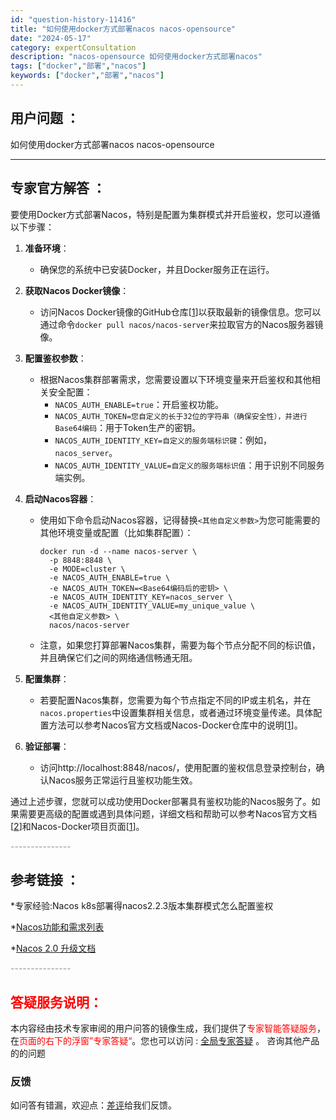 ```yaml
---
id: "question-history-11416"
title: "如何使用docker方式部署nacos nacos-opensource"
date: "2024-05-17"
category: expertConsultation
description: "nacos-opensource 如何使用docker方式部署nacos"
tags: ["docker","部署","nacos"]
keywords: ["docker","部署","nacos"]
---
```


## 用户问题 ： 
 如何使用docker方式部署nacos nacos-opensource 

---------------
## 专家官方解答 ：

要使用Docker方式部署Nacos，特别是配置为集群模式并开启鉴权，您可以遵循以下步骤：

1. **准备环境**：
   - 确保您的系统中已安装Docker，并且Docker服务正在运行。

2. **获取Nacos Docker镜像**：
   - 访问Nacos Docker镜像的GitHub仓库[[1](https://github.com/nacos-group/nacos-docker)]以获取最新的镜像信息。您可以通过命令`docker pull nacos/nacos-server`来拉取官方的Nacos服务器镜像。

3. **配置鉴权参数**：
   - 根据Nacos集群部署需求，您需要设置以下环境变量来开启鉴权和其他相关安全配置：
     - `NACOS_AUTH_ENABLE=true`：开启鉴权功能。
     - `NACOS_AUTH_TOKEN=您自定义的长于32位的字符串（确保安全性），并进行Base64编码`：用于Token生产的密钥。
     - `NACOS_AUTH_IDENTITY_KEY=自定义的服务端标识键`：例如，`nacos_server`。
     - `NACOS_AUTH_IDENTITY_VALUE=自定义的服务端标识值`：用于识别不同服务端实例。

4. **启动Nacos容器**：
   - 使用如下命令启动Nacos容器，记得替换`<其他自定义参数>`为您可能需要的其他环境变量或配置（比如集群配置）：
     ```shell
     docker run -d --name nacos-server \
       -p 8848:8848 \
       -e MODE=cluster \
       -e NACOS_AUTH_ENABLE=true \
       -e NACOS_AUTH_TOKEN=<Base64编码后的密钥> \
       -e NACOS_AUTH_IDENTITY_KEY=nacos_server \
       -e NACOS_AUTH_IDENTITY_VALUE=my_unique_value \
       <其他自定义参数> \
       nacos/nacos-server
     ```
   - 注意，如果您打算部署Nacos集群，需要为每个节点分配不同的标识值，并且确保它们之间的网络通信畅通无阻。

5. **配置集群**：
   - 若要配置Nacos集群，您需要为每个节点指定不同的IP或主机名，并在`nacos.properties`中设置集群相关信息，或者通过环境变量传递。具体配置方法可以参考Nacos官方文档或Nacos-Docker仓库中的说明[[1](https://github.com/nacos-group/nacos-docker)]。

6. **验证部署**：
   - 访问http://localhost:8848/nacos/，使用配置的鉴权信息登录控制台，确认Nacos服务正常运行且鉴权功能生效。

通过上述步骤，您就可以成功使用Docker部署具有鉴权功能的Nacos服务了。如果需要更高级的配置或遇到具体问题，详细文档和帮助可以参考Nacos官方文档[[2](https://nacos.io/docs/latest/guide/user/auth/)]和Nacos-Docker项目页面[[1](https://github.com/nacos-group/nacos-docker)]。


<font color="#949494">---------------</font> 


## 参考链接 ：

*专家经验:Nacos k8s部署得nacos2.2.3版本集群模式怎么配置鉴权 
 
 *[Nacos功能和需求列表](https://nacos.io/docs/latest/archive/feature-list)
 
 *[Nacos 2.0 升级文档](https://nacos.io/docs/latest/upgrading/200-upgrading)


 <font color="#949494">---------------</font> 
 


## <font color="#FF0000">答疑服务说明：</font> 

本内容经由技术专家审阅的用户问答的镜像生成，我们提供了<font color="#FF0000">专家智能答疑服务</font>，在<font color="#FF0000">页面的右下的浮窗”专家答疑“</font>。您也可以访问 : [全局专家答疑](https://opensource.alibaba.com/chatBot) 。 咨询其他产品的的问题

### 反馈
如问答有错漏，欢迎点：[差评](https://ai.nacos.io/user/feedbackByEnhancerGradePOJOID?enhancerGradePOJOId=13748)给我们反馈。
